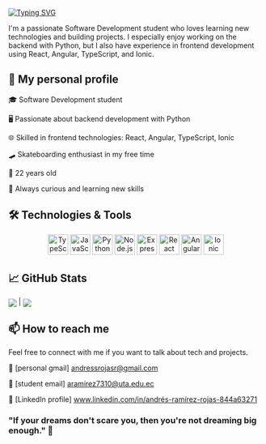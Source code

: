 [![Typing SVG](https://readme-typing-svg.demolab.com?font=Fira+Code&pause=1000&vCenter=true&width=450&lines=Hi%F0%9F%91%8B%2C+I'm+a+Future+Software+Engineer.;A+Student+Developer.;Backend+Developer.;FrontEnd+Developer)](https://git.io/typing-svg)

I'm a passionate Software Development student who loves learning new technologies and building projects.
I especially enjoy working on the backend with Python, but I also have experience in frontend development using React, Angular, TypeScript, and Ionic.

## 📖 My personal profile
🎓 Software Development student

🖥️ Passionate about backend development with Python

🌐 Skilled in frontend technologies: React, Angular, TypeScript, Ionic

🛹 Skateboarding enthusiast in my free time

🎂 22 years old

🚀 Always curious and learning new skills

## 🛠️ Technologies & Tools

<div align="center">
<img src="https://cdn.jsdelivr.net/gh/devicons/devicon/icons/typescript/typescript-original.svg" width="40" height="40" alt="TypeScript"/>
<img src="https://cdn.jsdelivr.net/gh/devicons/devicon/icons/javascript/javascript-original.svg" width="40" height="40" alt="JavaScript"/> 
<img src="https://cdn.jsdelivr.net/gh/devicons/devicon/icons/python/python-original.svg" width="40" height="40" alt="Python"/> 
<img src="https://cdn.jsdelivr.net/gh/devicons/devicon/icons/nodejs/nodejs-original.svg" width="40" height="40" alt="Node.js"/> 
<img src="https://cdn.jsdelivr.net/gh/devicons/devicon/icons/express/express-original.svg" width="40" height="40" alt="Express" />
<img src="https://cdn.jsdelivr.net/gh/devicons/devicon/icons/react/react-original.svg" width="40" height="40" alt="React"/>
<img src="https://cdn.jsdelivr.net/gh/devicons/devicon/icons/angularjs/angularjs-original.svg" width="40" height="40" alt="Angular"/> 
<img src="https://cdn.jsdelivr.net/gh/devicons/devicon/icons/ionic/ionic-original.svg" width="40" height="40" alt="Ionic" /> </div>

## 📈 GitHub Stats
<img align="center" src="https://github-readme-stats.vercel.app/api?username=andressrojasr&theme=vue&show_icons=true&hide_border=true" /> | <img align="center" src="https://github-readme-stats.vercel.app/api/top-langs/?username=andressrojasr&layout=compact&theme=vue&hide_border=true" />

## 📫 How to reach me
Feel free to connect with me if you want to talk about tech and projects.

📩 [personal gmail] andressrojasr@gmail.com

📩 [student email] aramirez7310@uta.edu.ec

📩 [LinkedIn profile] www.linkedin.com/in/andrés-ramírez-rojas-844a63271

### "If your dreams don't scare you, then you're not dreaming big enough." 🚀
